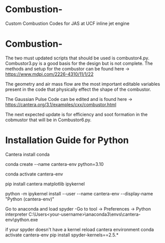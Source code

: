 # Combustion-
Custom Combustion Codes for JAS at UCF inline jet engine

# Combustion-
The two must updated scripts that should be used is combustor4.py. Combustor3.py is a good basis for the design but is not complete. The methods and setup for the combustor can be found here -> https://www.mdpi.com/2226-4310/11/1/22

The geometry and air mass flow are the most important editable variables present in the code that physically effect the shape of the combustor.

The Gaussian Pulse Code can be edited and is found here -> https://cantera.org/3.1/examples/cxx/combustor.html

The next expected update is for efficiency and soot formation in the cobmustor that will be in Combustor6.py.

Installation Guide for Python
==========================================
Cantera
install conda

conda create --name cantera-env python=3.10


conda activate cantera-env

pip install cantera matplotlib ipykernel

python -m ipykernel install --user --name cantera-env --display-name "Python (cantera-env)"

Go to anaconda and load spyder
-Go to tool -> Preferences -> Python interpreter
C:\Users\<your-username>\anaconda3\envs\cantera-env\python.exe

if your spyder doesn't have a kernel
reload cantera environment
conda activate cantera-env
pip install spyder-kernels==2.5.*

